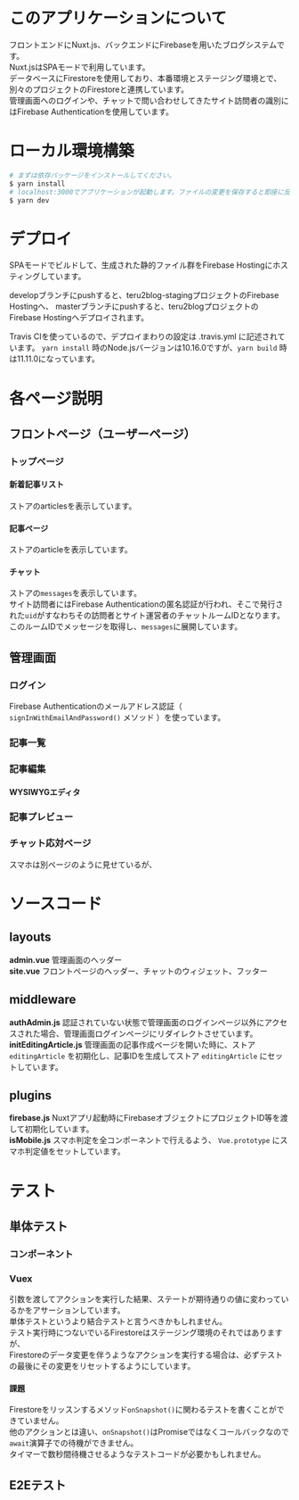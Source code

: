 # このアプリケーションについて
フロントエンドにNuxt.js、バックエンドにFirebaseを用いたブログシステムです。  
Nuxt.jsはSPAモードで利用しています。  
データベースにFirestoreを使用しており、本番環境とステージング環境とで、別々のプロジェクトのFirestoreと連携しています。  
管理画面へのログインや、チャットで問い合わせしてきたサイト訪問者の識別にはFirebase Authenticationを使用しています。

# ローカル環境構築
``` bash
# まずは依存パッケージをインストールしてください。
$ yarn install
# localhost:3000でアプリケーションが起動します。ファイルの変更を保存すると即座に反映されます（ホットリロード）。
$ yarn dev
```

# デプロイ
SPAモードでビルドして、生成された静的ファイル群をFirebase Hostingにホスティングしています。

developブランチにpushすると、teru2blog-stagingプロジェクトのFirebase Hostingへ、
masterブランチにpushすると、teru2blogプロジェクトのFirebase Hostingへデプロイされます。

Travis CIを使っているので、デプロイまわりの設定は .travis.yml に記述されています。
`yarn install` 時のNode.jsバージョンは10.16.0ですが、`yarn build` 時は11.11.0になっています。

# 各ページ説明
## フロントページ（ユーザーページ）
### トップページ
#### 新着記事リスト
ストアのarticlesを表示しています。
#### 記事ページ
ストアのarticleを表示しています。
#### チャット
ストアの`messages`を表示しています。  
サイト訪問者にはFirebase Authenticationの匿名認証が行われ、そこで発行された`uid`がすなわちその訪問者とサイト運営者のチャットルームIDとなります。  
このルームIDでメッセージを取得し、`messages`に展開しています。
## 管理画面
### ログイン
Firebase Authenticationのメールアドレス認証（ `signInWithEmailAndPassword()` メソッド ）を使っています。
### 記事一覧
### 記事編集
#### WYSIWYGエディタ
### 記事プレビュー
### チャット応対ページ
スマホは別ページのように見せているが、

# ソースコード
## layouts
**admin.vue** 管理画面のヘッダー  
**site.vue** フロントページのヘッダー、チャットのウィジェット、フッター
## middleware
**authAdmin.js** 認証されていない状態で管理画面のログインページ以外にアクセスされた場合、管理画面ログインページにリダイレクトさせています。
**initEditingArticle.js** 管理画面の記事作成ページを開いた時に、ストア `editingArticle` を初期化し、記事IDを生成してストア `editingArticle` にセットしています。
## plugins
**firebase.js** Nuxtアプリ起動時にFirebaseオブジェクトにプロジェクトID等を渡して初期化しています。  
**isMobile.js** スマホ判定を全コンポーネントで行えるよう、 `Vue.prototype` にスマホ判定値をセットしています。

# テスト
## 単体テスト
### コンポーネント
### Vuex
引数を渡してアクションを実行した結果、ステートが期待通りの値に変わっているかをアサーションしています。  
単体テストというより結合テストと言うべきかもしれません。  
テスト実行時につないでいるFirestoreはステージング環境のそれではありますが、  
Firestoreのデータ変更を伴うようなアクションを実行する場合は、必ずテストの最後にその変更をリセットするようにしています。

#### 課題
Firestoreをリッスンするメソッド`onSnapshot()`に関わるテストを書くことができていません。  
他のアクションとは違い、`onSnapshot()`はPromiseではなくコールバックなので `await`演算子での待機ができません。  
タイマーで数秒間待機させるようなテストコードが必要かもしれません。

## E2Eテスト
